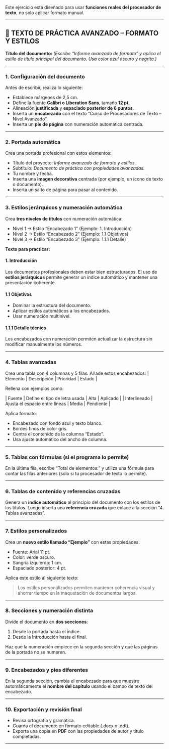

Este ejercicio está diseñado para usar **funciones reales del procesador de texto**, no solo aplicar formato manual.

---

## 🧩 TEXTO DE PRÁCTICA AVANZADO – FORMATO Y ESTILOS

**Título del documento:**
*(Escribe “Informe avanzado de formato” y aplica el estilo de título principal del documento. Usa color azul oscuro y negrita.)*

---

### 1. Configuración del documento

Antes de escribir, realiza lo siguiente:

* Establece márgenes de 2,5 cm.
* Define la fuente **Calibri o Liberation Sans**, tamaño **12 pt**.
* Alineación **justificada** y **espaciado posterior de 6 puntos**.
* Inserta un **encabezado** con el texto “Curso de Procesadores de Texto – Nivel Avanzado”.
* Inserta un **pie de página** con numeración automática centrada.

---

### 2. Portada automática

Crea una portada profesional con estos elementos:

* Título del proyecto: *Informe avanzado de formato y estilos.*
* Subtítulo: *Documento de práctica con propiedades avanzadas.*
* Tu nombre y fecha.
* Inserta una **imagen decorativa** centrada (por ejemplo, un icono de texto o documento).
* Inserta un salto de página para pasar al contenido.

---

### 3. Estilos jerárquicos y numeración automática

Crea **tres niveles de títulos** con numeración automática:

* Nivel 1 → Estilo “Encabezado 1” (Ejemplo: 1. Introducción)
* Nivel 2 → Estilo “Encabezado 2” (Ejemplo: 1.1 Objetivos)
* Nivel 3 → Estilo “Encabezado 3” (Ejemplo: 1.1.1 Detalle)

**Texto para practicar:**

#### 1. Introducción

Los documentos profesionales deben estar bien estructurados. El uso de **estilos jerárquicos** permite generar un índice automático y mantener una presentación coherente.

#### 1.1 Objetivos

* Dominar la estructura del documento.
* Aplicar estilos automáticos a los encabezados.
* Usar numeración multinivel.

#### 1.1.1 Detalle técnico

Los encabezados con numeración permiten actualizar la estructura sin modificar manualmente los números.

---

### 4. Tablas avanzadas

Crea una tabla con 4 columnas y 5 filas. Añade estos encabezados:
| Elemento | Descripción | Prioridad | Estado |

Rellena con ejemplos como:

| Fuente | Define el tipo de letra usada | Alta | Aplicado |
| Interlineado | Ajusta el espacio entre líneas | Media | Pendiente |

Aplica formato:

* Encabezado con fondo azul y texto blanco.
* Bordes finos de color gris.
* Centra el contenido de la columna “Estado”.
* Usa ajuste automático del ancho de columna.

---

### 5. Tablas con fórmulas (si el programa lo permite)

En la última fila, escribe “Total de elementos:” y utiliza una fórmula para contar las filas anteriores (solo si tu procesador de texto lo permite).

---

### 6. Tablas de contenido y referencias cruzadas

Genera un **índice automático** al principio del documento con los estilos de los títulos.
Luego inserta una **referencia cruzada** que enlace a la sección “4. Tablas avanzadas”.

---

### 7. Estilos personalizados

Crea un **nuevo estilo llamado “Ejemplo”** con estas propiedades:

* Fuente: Arial 11 pt.
* Color: verde oscuro.
* Sangría izquierda: 1 cm.
* Espaciado posterior: 4 pt.

Aplica este estilo al siguiente texto:

> Los estilos personalizados permiten mantener coherencia visual y ahorrar tiempo en la maquetación de documentos largos.

---

### 8. Secciones y numeración distinta

Divide el documento en **dos secciones**:

1. Desde la portada hasta el índice.
2. Desde la Introducción hasta el final.

Haz que la numeración empiece en la segunda sección y que las páginas de la portada no se numeren.

---

### 9. Encabezados y pies diferentes

En la segunda sección, cambia el encabezado para que muestre automáticamente el **nombre del capítulo** usando el campo de texto del encabezado.

---

### 10. Exportación y revisión final

* Revisa ortografía y gramática.
* Guarda el documento en formato editable (.docx o .odt).
* Exporta una copia en **PDF** con las propiedades de autor y título completadas.

---


